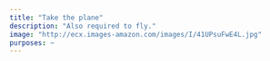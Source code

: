 ```yaml
---
title: "Take the plane"
description: "Also required to fly."
image: "http://ecx.images-amazon.com/images/I/41UPsuFwE4L.jpg"
purposes: ~
---
```

